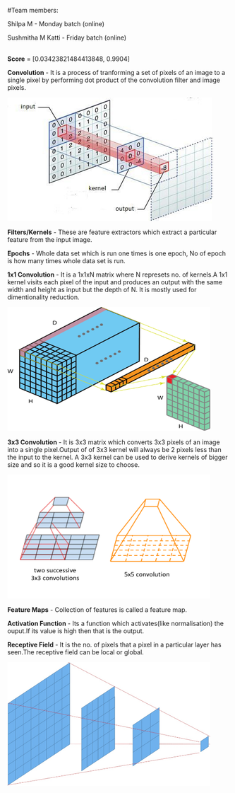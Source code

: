  
#Team members:

Shilpa M - Monday batch (online)

Sushmitha M Katti - Friday batch (online)
<br/><br/>



**Score** = [0.03423821484413848, 0.9904]

**Convolution** - It is a process of tranforming a set of pixels of an image to a single pixel by performing dot product of 
the convolution filter and image pixels.

![Convolution](./images/convolution.jpg)

**Filters/Kernels** - These are feature extractors which extract a particular feature  from the input image.

**Epochs** - Whole data set which is run one times is one epoch, No of epoch is how many times whole data set is run.

**1x1 Convolution** - It is a 1x1xN matrix where N represets no. of kernels.A 1x1 kernel visits each pixel of the input and
produces an output with the same width and height as input but the depth of N. It is mostly used for dimentionality reduction.

<img src="./images/1x1.png " alt="1x1 Convolution" width="460" height="280"/>

**3x3 Convolution** - It is 3x3 matrix which converts 3x3 pixels of an image into a single pixel.Output of of 3x3 kernel will always
be 2 pixels less than the input to the kernel. A 3x3 kernel can be used to derive kernels of bigger size and so it is a good kernel
size to choose.

<img src="./images/kernel.png" alt="3x3 Convolution" width="460" height="280"/>

**Feature Maps** - Collection of features is called a feature map.

               
**Activation Function** - Its a function which activates(like normalisation) the ouput.If its value is high then that is the output.

**Receptive Field** - It is the no. of pixels that a pixel in a particular layer has seen.The receptive field can be local or global. 

<img src="./images/receptive-field.jpg" alt="Receptive Field" width="460" height="280"/>
